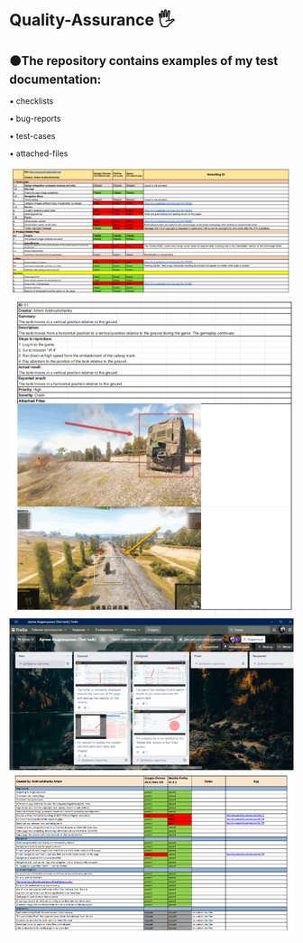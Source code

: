 <h1 align>Quality-Assurance 🖐</h1>
<h2>🟠The repository contains examples of my test documentation:</h2>
<p>▪️ checklists </p>
<p>▪️ bug-reports</p>
<p>▪️ test-cases</p>
<p>▪️ attached-files</p>
<img src="images of readme file/1.png" alt="Logo">
<img src="images of readme file/2.png" alt="Logo">
<img src="images of readme file/3.png" alt="Logo">
<img src="images of readme file/4.png" alt="Logo">

